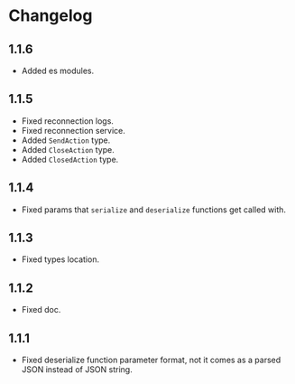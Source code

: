 # Changelog

## 1.1.6

- Added es modules.

## 1.1.5

- Fixed reconnection logs.
- Fixed reconnection service.
- Added `SendAction` type.
- Added `CloseAction` type.
- Added `ClosedAction` type.

## 1.1.4

- Fixed params that `serialize` and `deserialize` functions get called with.

## 1.1.3

- Fixed types location.

## 1.1.2

- Fixed doc.

## 1.1.1

- Fixed deserialize function parameter format, not it comes as a parsed JSON instead of JSON string.
